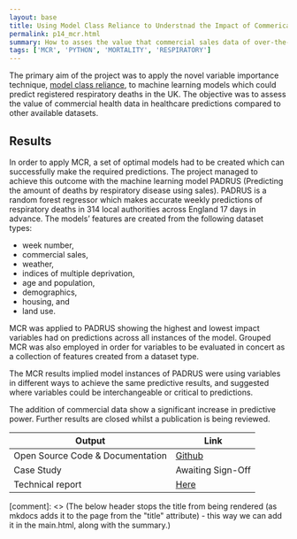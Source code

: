 ```yaml
---
layout: base
title: Using Model Class Reliance to Understnad the Impact of Commerical Data on Predictions
permalink: p14_mcr.html
summary: How to asses the value that commercial sales data of over-the-counter prescriptions has on respiratory death predictions
tags: ['MCR', 'PYTHON', 'MORTALITY', 'RESPIRATORY']
---   
```


The primary aim of the project was to apply the novel variable importance technique, [model class reliance](https://papers.nips.cc/paper/2020/hash/fd512441a1a791770a6fa573d688bff5-Abstract.html), to machine learning models which could predict registered respiratory deaths in the UK. The objective was to assess the value of commercial health data in healthcare predictions compared to other available datasets.
## Results 

In order to apply MCR, a set of optimal models had to be created which can successfully make the required predictions. The project managed to achieve this outcome with the machine learning model PADRUS (Predicting the amount of deaths by respiratory disease using sales). PADRUS is a random forest regressor which makes accurate weekly predictions of respiratory deaths in 314 local authorities across England 17 days in advance. The models’ features are created from the following dataset types: 
* week number,
* commercial sales,
* weather, 
* indices of multiple deprivation,
* age and population,
* demographics,
* housing, and 
* land use.

MCR was applied to PADRUS showing the highest and lowest impact variables had on predictions across all instances of the model. Grouped MCR was also employed in order for variables to be evaluated in concert as a collection of features created from a dataset type. 

The MCR results implied model instances of PADRUS were using variables in different ways to achieve the same predictive results, and suggested where variables could be interchangeable or critical to predictions.   

The addition of commercial data show a significant increase in predictive power.  Further results are closed whilst a publication is being reviewed. 

| Output | Link | 
| ---- | ---- |
| Open Source Code & Documentation | [Github](https://github.com/nhsx/commercial-data-healthcare-predictions) |
| Case Study | Awaiting Sign-Off |
| Technical report | [Here](https://github.com/nhsx/commercial-data-healthcare-predictions/blob/main/report/NHSX%20Report_ValueofCommercialProductSalesDatainHealthcarePrediction_V2.pdf) |

[comment]: <> (The below header stops the title from being rendered (as mkdocs adds it to the page from the "title" attribute) - this way we can add it in the main.html, along with the summary.)
#
